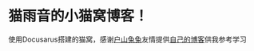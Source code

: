 # 猫雨音的小猫窝博客！

使用Docusarus搭建的猫窝，感谢[户山兔兔](https://github.com/DanielToyama)友情提供[自己的博客](https://github.com/DanielToyama/DanielToyama-homepage)供我参考学习